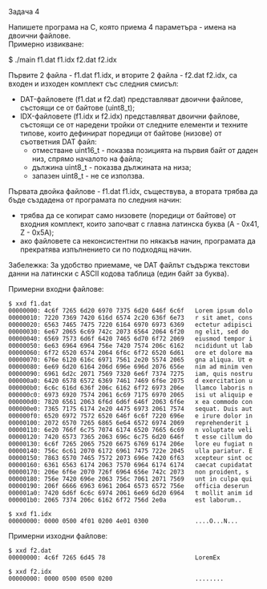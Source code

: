 Задача 4

Напишете програма на С, която приема 4 параметъра - имена на двоични файлове.\
Примерно извикване:

$ ./main f1.dat f1.idx f2.dat f2.idx

Първите 2 файла - f1.dat f1.idx, и вторите 2 файла - f2.dat f2.idx, са входен и изходен комплект със следния смисъл:
- DAT-файловете (f1.dat и f2.dat) представляват двоични файлове, състоящи се от байтове (uint8_t);
- IDX-файловете (f1.idx и f2.idx) представляват двоични файлове, състоящи се от наредени тройки от следните елементи и техните типове,
които дефинират поредици от байтове (низове) от съответния DAT файл:
	- отместване uint16_t - показва позицията на първия байт от даден низ, спрямо началото на файла;
	- дължина uint8_t - показва дължината на низа;
	- запазен uint8_t - не се използва.

Първата двойка файлове - f1.dat f1.idx, съществува, а втората трябва да бъде създадена от програмата по следния начин:
- трябва да се копират само низовете (поредици от байтове) от входния комплект, които започват с главна латинска буква (A - 0x41, Z - 0x5A);
- ако файловете са неконсистентни по някакъв начин, програмата да прекратява изпълнението си по подходящ начин.

Забележка: За удобство приемаме, че DAT файлът съдържа текстови данни на латински с ASCII кодова таблица (един байт за буква).

Примерни входни файлове:

```
$ xxd f1.dat
00000000: 4c6f 7265 6d20 6970 7375 6d20 646f 6c6f   Lorem ipsum dolo
00000010: 7220 7369 7420 616d 6574 2c20 636f 6e73   r sit amet, cons
00000020: 6563 7465 7475 7220 6164 6970 6973 6369   ectetur adipisci
00000030: 6e67 2065 6c69 742c 2073 6564 2064 6f20   ng elit, sed do
00000040: 6569 7573 6d6f 6420 7465 6d70 6f72 2069   eiusmod tempor i
00000050: 6e63 6964 6964 756e 7420 7574 206c 6162   ncididunt ut lab
00000060: 6f72 6520 6574 2064 6f6c 6f72 6520 6d61   ore et dolore ma
00000070: 676e 6120 616c 6971 7561 2e20 5574 2065   gna aliqua. Ut e
00000080: 6e69 6d20 6164 206d 696e 696d 2076 656e   nim ad minim ven
00000090: 6961 6d2c 2071 7569 7320 6e6f 7374 7275   iam, quis nostru
000000a0: 6420 6578 6572 6369 7461 7469 6f6e 2075   d exercitation u
000000b0: 6c6c 616d 636f 206c 6162 6f72 6973 206e   llamco laboris n
000000c0: 6973 6920 7574 2061 6c69 7175 6970 2065   isi ut aliquip e
000000d0: 7820 6561 2063 6f6d 6d6f 646f 2063 6f6e   x ea commodo con
000000e0: 7365 7175 6174 2e20 4475 6973 2061 7574   sequat. Duis aut
000000f0: 6520 6972 7572 6520 646f 6c6f 7220 696e   e irure dolor in
00000100: 2072 6570 7265 6865 6e64 6572 6974 2069   reprehenderit i
00000110: 6e20 766f 6c75 7074 6174 6520 7665 6c69   n voluptate veli
00000120: 7420 6573 7365 2063 696c 6c75 6d20 646f   t esse cillum do
00000130: 6c6f 7265 2065 7520 6675 6769 6174 206e   lore eu fugiat n
00000140: 756c 6c61 2070 6172 6961 7475 722e 2045   ulla pariatur. E
00000150: 7863 6570 7465 7572 2073 696e 7420 6f63   xcepteur sint oc
00000160: 6361 6563 6174 2063 7570 6964 6174 6174   caecat cupidatat
00000170: 206e 6f6e 2070 726f 6964 656e 742c 2073   non proident, s
00000180: 756e 7420 696e 2063 756c 7061 2071 7569   unt in culpa qui
00000190: 206f 6666 6963 6961 2064 6573 6572 756e   officia deserun
000001a0: 7420 6d6f 6c6c 6974 2061 6e69 6d20 6964   t mollit anim id
000001b0: 2065 7374 206c 6162 6f72 756d 2e0a        est laborum..

$ xxd f1.idx
00000000: 0000 0500 4f01 0200 4e01 0300             ....O...N...
```

Примерни изходни файлове:

```
$ xxd f2.dat
00000000: 4c6f 7265 6d45 78                         LoremEx

$ xxd f2.idx
00000000: 0000 0500 0500 0200                       ........
```
